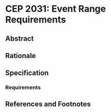 # CEP 2031: Event Range Requirements

## Abstract

## Rationale

## Specification

### Requirements


## References and Footnotes


